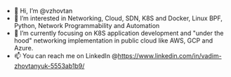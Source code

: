- 👋 Hi, I’m @vzhovtan
- 👀 I’m interested in Networking, Cloud, SDN, K8S and Docker, Linux BPF, Python, Network Programmability and Automation
- 🌱 I’m currently focusing on  K8S application development and "under the hood" networking implementation in public cloud like AWS, GCP and Azure.
- 📫 You can reach me on LinkedIn @https://www.linkedin.com/in/vadim-zhovtanyuk-5553ab1b9/

<!---
vzhovtan/vzhovtan is a ✨ special ✨ repository because its `README.md` (this file) appears on your GitHub profile.
You can click the Preview link to take a look at your changes.
--->
